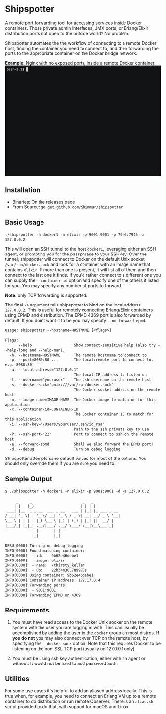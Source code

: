 Shipspotter
===========

A remote port forwarding tool for accessing services inside Docker containers.
Those private admin interfaces, JMX ports, or Erlang/Elixir distribution ports
not open to the outside world? No problem.

Shipspotter automates the the workflow of connecting to a remote Docker host,
finding the container you need to connect to, and then forwarding the ports to
the appropriate container on the Docker bridge network.

**Example:** Nginx with no exposed ports, inside a remote Docker container.
![Shipspotter demo](./assets/shipspotter.gif)

Installation
------------

 * Binaries: [On the releases page](https://github.com/Shimmur/shipspotter/releases)
 * From Source: `go get github.com/Shimmur/shipspotter`

Basic Usage
-----------
```
./shipspotter -h docker1 -n elixir -p 9001:9001 -p 7946:7946 -a 127.0.0.2
```

This will open an SSH tunnel to the host `docker1`, leveraging either an SSH
agent, or prompting you for the passphrase to your SSHKey. Over the tunnel,
shipspotter will connect to Docker on the default Unix socket
`/var/run/docker.sock` and look for a container with an image name that
contains `elixir`. If more than one is present, it will list all of them and
then connect to the last one it finds. If you'd rather connect to a different
one you can supply the `--container-id` option and specify one of the others it
listed for you. You may specify any number of ports to forward. 

**Note**: only TCP forwarding is supported.

The final `-a` argument tells shipspotter to bind on the local address
`127.0.0.2`. This is useful for remotely connecting Erlang/Elixir containers
using EPMD and distribution. The EPMD 4369 port is also forwarded by default.
If you don't want it to be you may specify `--no-forward-epmd`.


```
usage: shipspotter --hostname=HOSTNAME [<flags>]

Flags:
      --help                   Show context-sensitive help (also try --help-long and --help-man).
  -h, --hostname=HOSTNAME      The remote hostname to connect to
  -p, --port=8080:80 ...       The local:remote port to connect to. e.g. 8080:80
  -a, --local-address="127.0.0.1"
                               The local IP address to listen on
  -l, --username="youruser"    The ssh username on the remote host
  -s, --docker-sock="unix:///var/run/docker.sock"
                               The Docker socket address on the remote host
  -n, --image-name=IMAGE-NAME  The Docker image to match on for this application
  -c, --container-id=CONTAINER-ID
                               The Docker container ID to match for this application
  -i, --ssh-key="/Users/youruser/.ssh/id_rsa"
                               Path to the ssh private key to use
  -P, --ssh-port="22"          Port to connect to ssh on the remote host
  -e, --forward-epmd           Shall we also forward the EPMD port?
  -d, --debug                  Turn on debug logging
```

Shipspotter attempts sane default values for most of the options. You should
only override them if you are sure you need to.

Sample Output
-------------
```
$ ./shipspotter -h docker1 -n elixir -p 9001:9001 -d -a 127.0.0.2

     _     _                       _   _
    | |   (_)                     | | | |
 ___| |__  _ _ __  ___ _ __   ___ | |_| |_ ___ _ __
/ __| '_ \| | '_ \/ __| '_ \ / _ \| __| __/ _ \ '__|
\__ \ | | | | |_) \__ \ |_) | (_) | |_| ||  __/ |
|___/_| |_|_| .__/|___/ .__/ \___/ \__|\__\___|_|
            | |       | |
            |_|       |_|

DEBU[0000] Turning on debug logging
INFO[0000] Found matching container:
INFO[0000]  - id:    9b62e46debe1
INFO[0000]  - image: elixir
INFO[0000]  - name:  /thirsty_keller
INFO[0000]  - up:    22h34m30.789978s
INFO[0000] Using container: 9b62e46debe1
INFO[0000] Container IP address: 172.17.0.4
INFO[0000] Forwarding ports:
INFO[0000]  - 9001:9001
INFO[0000] Forwarding EPMD on 4369
```

Requirements
------------

1. You must have read access to the Docker Unix socker on the remote system
   with the user you are logging in with. This can usually be accomplished
   by adding the user to the `docker` group on most distros. **If you do not**
   you may also connect over TCP on the remote host, by specifying the
   `--docker-sock` option. Note that this requires Docker to be listening
   on the non-SSL TCP port (usually on 127.0.0.1 only).

2. You must be using ssh key authentication, either with an agent or without.
   It would not be hard to add password auth.

Utilities
---------

For some use cases it's helpful to add an aliased address locally. This is true
when, for example, you need to connect an Erlang VM up to a remote container
to do distribution or run remote Observer. There is an `alias.sh` script provided
to do that, with support for macOS and Linux.
